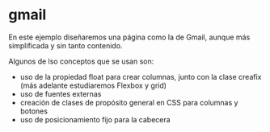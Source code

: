 # gmail
En este ejemplo diseñaremos una página como la de Gmail, aunque más simplificada y sin tanto contenido.

Algunos de lso conceptos que se usan son:
- uso de la propiedad float para crear columnas, junto con la clase creafix (más adelante estudiaremos Flexbox y grid)
- uso de fuentes externas
- creación de clases de propósito general en CSS para columnas y botones
- uso de posicionamiento fijo para la cabecera
